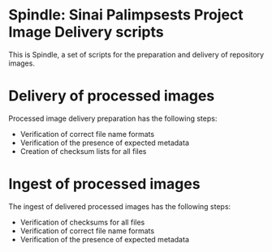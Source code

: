 # Spindle: Sinai Palimpsests Project Image Delivery scripts

This is Spindle, a set of scripts for the preparation and delivery of 
repository images.

# Delivery of processed images

Processed image delivery preparation has the following steps:

* Verification of correct file name formats
* Verification of the presence of expected metadata
* Creation of checksum lists for all files

# Ingest of processed images

The ingest of delivered processed images has the following steps:

* Verification of checksums for all files
* Verification of correct file name formats
* Verification of the presence of expected metadata
